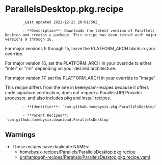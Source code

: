 # ParallelsDesktop.pkg.recipe

            _Last updated 2021-12-23 20:01:50Z_

            - **Description**: Downloads the latest version of Parallels Desktop and creates a package. This recipe has been tested with major versions 9 through 16.

For major versions 9 through 15, leave the PLATFORM_ARCH blank in your override.

For major version 16, set the PLATFORM_ARCH in your override to either "intel" or "m1" depending on your desired architecture.

For major version 17, set the PLATFORM_ARCH in your override to "image"

This recipe differs from the one in keeleysam-recipes because it offers code signature verification, does not require a ParallelsURLProvider processor, and also includes pkg and install recipes.

            - **Identifier**: `com.github.homebysix.pkg.ParallelsDesktop`

            - **Parent Recipes**: `com.github.homebysix.download.ParallelsDesktop`


## Warnings

- These recipes have duplicate NAMEs:
    - [homebysix-recipes/Parallels/ParallelsDesktop.pkg.recipe](/autopkg-dupe-tracker/homebysix-recipes/Parallels/ParallelsDesktop.pkg.recipe)
    - [grahampugh-recipes/Parallels/ParallelsDesktop.pkg.recipe.yaml](/autopkg-dupe-tracker/grahampugh-recipes/Parallels/ParallelsDesktop.pkg.recipe.yaml)